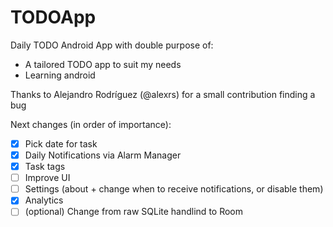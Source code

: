 # TODOApp
Daily TODO Android App with double purpose of:
- A tailored TODO app to suit my needs
- Learning android 

Thanks to Alejandro Rodríguez (@alexrs) for a small contribution finding a bug

Next changes (in order of importance):
- [x] Pick date for task
- [X] Daily Notifications via Alarm Manager
- [x] Task tags
- [ ] Improve UI 
- [ ] Settings (about + change when to receive notifications, or disable them)
- [X] Analytics
- [ ] (optional) Change from raw SQLite handlind to Room
